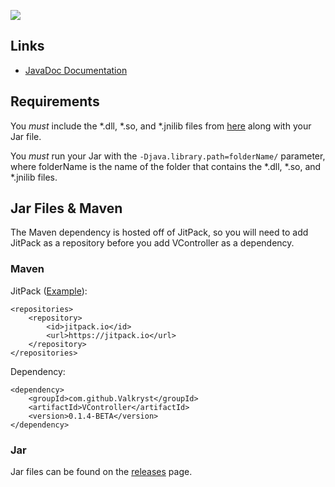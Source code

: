 ![](https://codebuild.us-east-1.amazonaws.com/badges?uuid=eyJlbmNyeXB0ZWREYXRhIjoiUm92NnZmM20xNVFndGF3Mm5KS0Zqai9XZUhFUjdZSnYxSUJlWU5Bd2g2bXU0a3l6aTBISHNSbDNkNEk4b0pEYjdVZVp1bEROT1hlbldzTy9SendTWllFPSIsIml2UGFyYW1ldGVyU3BlYyI6IkZoNktVMnJVZlM2QndSbmEiLCJtYXRlcmlhbFNldFNlcmlhbCI6MX0%3D&branch=master) 

## Links

* [JavaDoc Documentation](https://valkryst.github.io/VController/)

## Requirements

You *must* include the *.dll, *.so, and *.jnilib files from [here](http://ci.newdawnsoftware.com/job/JInput/lastBuild/artifact/dist/) along with your Jar file.

You *must* run your Jar with the `-Djava.library.path=folderName/` parameter, where folderName is the name of the folder that contains the *.dll, *.so, and *.jnilib files.


## Jar Files & Maven

The Maven dependency is hosted off of JitPack, so you will need to add JitPack as a repository before you add VController as a dependency.

### Maven

JitPack ([Example](https://github.com/Valkryst/VTerminal/blob/master/pom.xml)):

    <repositories>
        <repository>
            <id>jitpack.io</id>
            <url>https://jitpack.io</url>
        </repository>
    </repositories>

Dependency:

    <dependency>
        <groupId>com.github.Valkryst</groupId>
        <artifactId>VController</artifactId>
        <version>0.1.4-BETA</version>
    </dependency>

### Jar

Jar files can be found on the [releases](https://github.com/Valkryst/VController/releases) page.

